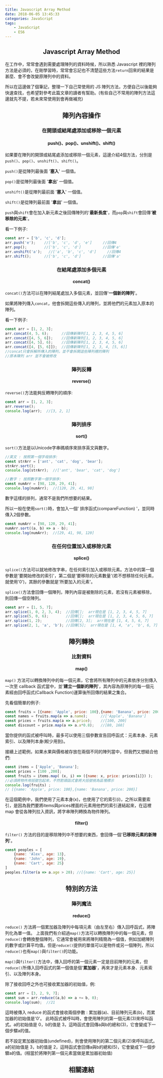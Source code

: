 ```yaml
---
title: Javascript Array Method
date: 2018-06-05 13:45:33
categories: JavaScript
tags: 
    - JavaScript
    - ES6
---
```



## <center>Javascript Array Method</center>
在工作中，常常會遇到需要處理陣列的資料時候，所以熟悉 Javascript 裡的陣列方法是必須的，在剛學習時，常常會忘記也不清楚這些方法`return`回來的結果是甚麼、會不會改變原陣列中的資料。  

所以在這邊做了個筆記，整理一下自己常使用的 JS 陣列方法，方便自己以後能夠快速查找，也希望對參考此篇文章的讀者有幫助。(有些自己不常用的陣列方法這邊就先不提，若未來常使用到會再做補充)


## <center> 陣列內容操作</center>

### <center>在開頭或結尾處添加或移除一個元素</center>

#### <center>push()、pop()、unshift()、shift()</center>
如果要在陣列的開頭或結尾處添加或移除一個元素，這邊介紹4個方法，分別是`push()`、`pop()`、`unshift()`、`shift()`。

`push()`是從陣列最後面 '**塞入**' 一個值。

`pop()`是從陣列最後面 '**拿出**' 一個值。

`unshift()`是從陣列最前面 '**塞入**' 一個值。

`shift()`是從陣列最前面 '**拿出**' 一個值。

`push`與`shift`會在加入新元素之後回傳陣列的'**最新長度**'，而`pop`與`shift`會回傳'**被移除的元素**'。    

看一下例子:
```js
const arr = ['b', 'c', 'd'];
arr.push('e');    //['b', 'c', 'd', 'e']     //回傳4
arr.pop();        //['b', 'c', 'd']          //回傳'e'
arr.unshift('a');   //['a', 'b', 'c', 'd']     //回傳4
arr.shift();      //['b', 'c', 'd']          //回傳'a'
```

### <center>在結尾處添加多個元素</center>

#### <center>concat()</center>

`concat()`方法可以在陣列結尾處加入多個元素，並回傳'**一個新的陣列**'。

如果將陣列傳入`concat`，他會拆開這些傳入的陣列，並將他們的元素加入原本的陣列。

看一下例子:
```js
const arr = [1, 2, 3];
arr.concat(4, 5, 6);      //回傳新陣列[1, 2, 3, 4, 5, 6]
arr.concat([4, 5, 6]);    //回傳新陣列[1, 2, 3, 4, 5, 6]
arr.concat([4, 5], 6);    //回傳新陣列[1, 2, 3, 4, 5, 6]
arr.concat([4, [5, 6]]);  //回傳新陣列[1, 2, 3, 4, [5, 6]]
//concat只會拆解所傳入的陣列，並不會拆開這些陣列裡的陣列
//原本陣列 arr 並不會被修改
```

### <center>陣列反轉</center>

#### <center>reverse()</center>

`reverse()`方法能夠反轉陣列的順序:
```js
const arr = [1, 2, 3];
arr.reverse();   
console.log(arr);  //[3, 2, 1]
```

### <center> 陣列排序 </center>

#### <center> sort() </center>

`sort()`方法是以Unicode字串碼順序來排序英文與數字。

```js
//英文 : 按照第一個字母排序:
const strArr = ['ant', 'cat', 'dog', 'bear'];
strArr.sort();
console.log(strArr);  //['ant', 'bear', 'cat', 'dog']

//數字 : 按照數字第一個字排序:
const numArr = [98, 120, 29, 41];
console.log(numArr);  //[120, 29, 41, 98]
```

數字這樣的排列，通常不是我們所想要的結果。

所以一般在使用`sort()`時，會加入一個' 排序函式(compareFunction) '，並同時傳入2個參數。

```js
const numArr = [98, 120, 29, 41];
numArr.sort((a, b) => a - b);
console.log(numArr);  //[29, 41, 98, 120]
```

### <center> 在任何位置加入或移除元素 </center>

#### <center> splice() </center>

`splice()`方法可以就地修改字串，在任何索引加入或移除元素。方法中的第一個參數是'要開始修改的索引'，第二個是'要移除的元素數量'(若不想移除任何元素，就使用'0')，其餘的參數就是'所要加入的元素'。

`splice()`方法會回傳一個陣列，陣列內容是被刪除的元素，若沒有元素被移除，則回傳一個空陣列。

```js
const arr = [1, 5, 7];      
arr.splice(1, 0, 2, 3, 4);  //回傳[];  arr現在是 [1, 2, 3, 4, 5, 7]
arr.splice(5, 0, 6);        //回傳[];  arr現在是 [1, 2, 3, 4, 5, 6, 7]
arr.splice(1, 2);           //回傳[2, 3];  arr現在是 [1, 4, 5, 6, 7]
arr.splice(2, 1, 'a', 'b'); //回傳[5];  arr現在是 [1, 4, 'a', 'b', 6, 7]
```


## <center> 陣列轉換 </center>

### <center> 比對資料 </center>

#### <center> map() </center>

`map()` 方法可以轉換陣列中的每一個元素，它會將所有陣列中的元素依序分別傳入一次至 callback 函式當中，並'**建立一個新的陣列**'，其內容為原陣列的每一個元素經由回呼函式(Callback Function)運算後所回傳的結果之集合。

先看個簡單的例子:
```js
const fruits = [{name: 'Apple', price: 100},{name: 'Banana', price: 200}];
const names = fruits.map(a => a.name);      //['Apple', 'Banana']
const prices = fruits.map(a => a.price);    //[100, 200]
const discount = price.map(a => a.a*0.8);   //[80, 160]
```
當你提供的函式被呼叫時，最多可以使用三個參數宣告回呼函式：元素本身、元素索引、以及陣列本身(較少用到)。

接續上述範例，如果水果與價格被存放在兩個不同的陣列當中，但我們又想結合他們:
```js
const items = ['Apple', 'Banana'];
const prices = [100 ,200];
const fruits = items.map( (x, i) => ({name: x, price: prices[i]}) );
//必須將物件用括號包起來，不然箭頭函式會將大括號視為區塊標示
console.log(fruits) ;
// [{name: 'Apple', price: 100},{name: 'Banana', price: 200}]
```
在這個範例中，我們使用了元素本身(x)，也使用了它的索引(i)，之所以需要索引，是因為我們要將items與prices裡面的元素用他們的索引連結起來，在這裡 map 會從各陣列拉入資訊，將字串陣列轉換為物件陣列。

#### <center> filter() </center>

`filter()` 方法的目的是移除陣列中不想要的東西，會回傳一個'**已移除元素的新陣列**'。
```js
const peoples = [
    {name: 'Alex', age: 13},
    {name: 'John', age: 19},
    {name: 'Cart', age: 25}
]
peoples.filter(a => a.age > 20); //[{name: 'Cart', age: 25}]
```

## <center> 特別的方法 </center>

### <center> 陣列魔法 </center>

#### <center> reduce() </center>

`reduce()` 方法將一個累加器及陣列中每項元素（由左至右）傳入回呼函式，將陣列化為單一值。
上面我們有介紹過`map()`方法可以轉換陣列中的每一個元素，但`reduce()`會轉換整個陣列，它通常會被用來將陣列精簡為一個值，例如加總陣列的數字或計算平均值。但是`reduce()`提供的單值可以是物件或另一個陣列，所以`reduce()`也有`map()`與`filter()`的功能。

`map()`與`filter()`方法中，傳入回呼的第一個元素一定是目前陣列的元素，但`reduce()`所傳入回呼函式的第一個值是個'**累加器**'，再來才是元素本身、元素索引、以及陣列本身。

除了接收回呼之外也可接收累加器的初始值，例:
```js
const arr = [3, 2, 9, 7];
const sum = arr.reduce((a,b) => a += b, 0);
console.log(sum);  //21
```
這時被傳入 reduce 的函式會接收兩個參數 : 累加器(a)、目前陣列元素(b)，而累加器的初始值是'0'。
此時函式被呼叫時，會使用陣列的第一個元素(3)來呼叫函式。a的初始值是 0，b的值是 3，這時函式會回傳a與b的總和(3)，它會變成下一個步驟a的值。

若不設定累加器初始值(undefined)，則會使用陣列的第二個元素(2)來呼叫函式。a的初始值是 3，b的值是 2，這時函式會回傳a與b的總和(5)，它會變成下一個步驟a的值。(相當於將陣列第一個元素當做是累加器初始值)







## <center> 相關連結 </center>

